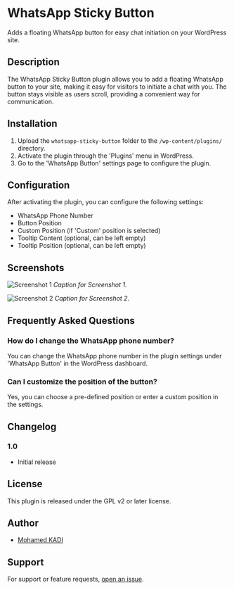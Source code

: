 # WhatsApp Sticky Button

Adds a floating WhatsApp button for easy chat initiation on your WordPress site.

## Description

The WhatsApp Sticky Button plugin allows you to add a floating WhatsApp button to your site, making it easy for visitors to initiate a chat with you. The button stays visible as users scroll, providing a convenient way for communication.

## Installation

1. Upload the `whatsapp-sticky-button` folder to the `/wp-content/plugins/` directory.
2. Activate the plugin through the 'Plugins' menu in WordPress.
3. Go to the 'WhatsApp Button' settings page to configure the plugin.

## Configuration

After activating the plugin, you can configure the following settings:

- WhatsApp Phone Number
- Button Position
- Custom Position (if 'Custom' position is selected)
- Tooltip Content (optional, can be left empty)
- Tooltip Position (optional, can be left empty)

## Screenshots

![Screenshot 1](screenshot-1.png)
*Caption for Screenshot 1.*

![Screenshot 2](screenshot-2.png)
*Caption for Screenshot 2.*

## Frequently Asked Questions

### How do I change the WhatsApp phone number?

You can change the WhatsApp phone number in the plugin settings under 'WhatsApp Button' in the WordPress dashboard.

### Can I customize the position of the button?

Yes, you can choose a pre-defined position or enter a custom position in the settings.

## Changelog

### 1.0
- Initial release

## License

This plugin is released under the GPL v2 or later license.

## Author

- [Mohamed KADI](https://mohamedkadi.com)

## Support

For support or feature requests, [open an issue](https://github.com/handskadi/whatsapp-sticky-button/issues).

